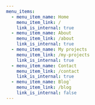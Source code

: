 ```yaml
---
menu_items:
  - menu_item_name: Home
    menu_item_link: /
    link_is_internal: true
  - menu_item_name: About
    menu_item_link: /about
    link_is_internal: true
  - menu_item_name: My projects
    menu_item_link: /my-projects
    link_is_internal: true
  - menu_item_name: Contact
    menu_item_link: /contact
    link_is_internal: true
  - menu_item_name: Blog`
    menu_item_link: /blog
    link_is_internal: false
---
```

